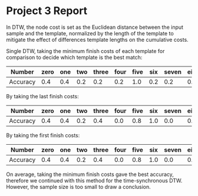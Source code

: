 # Project 3 Report

In DTW, the node cost is set as the Euclidean distance between the input sample and the template, normalized by the length of the template to mitigate the effect of differences template lengths on the cumulative costs.

Single DTW, taking the minimum finish costs of each template for comparison to decide which template is the best match:

Number|zero|one|two|three|four|five|six|seven|eight|nine|ten
-|-|-|-|-|-|-|-|-|-|-|-
Accuracy|0.4|0.4|0.2|0.2|0.2|1.0|0.2|0.2|0.4|0.2|0.2

By taking the last finish costs:

Number|zero|one|two|three|four|five|six|seven|eight|nine|ten
-|-|-|-|-|-|-|-|-|-|-|-
Accuracy|0.4|0.4|0.2|0.4|0.0|0.8|1.0|0.0|0.0|0.0|0.2

By taking the first finish costs:

Number|zero|one|two|three|four|five|six|seven|eight|nine|ten
-|-|-|-|-|-|-|-|-|-|-|-
Accuracy|0.4|0.4|0.2|0.4|0.0|0.8|1.0|0.0|0.0|0.0|0.2

On average, taking the minimum finish costs gave the best accuracy, therefore we continued with this method for the time-synchronous DTW. However, the sample size is too small to draw a conclusion.
